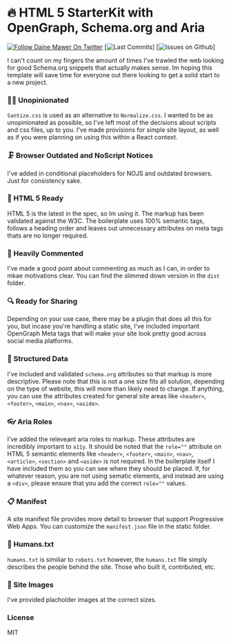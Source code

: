 # 🔥 HTML 5 StarterKit with OpenGraph, Schema.org and Aria

[![Follow Daine Mawer On Twitter](https://flat.badgen.net/twitter/follow/dainemawer)](https://twitter.com/dainemawer)
[![Last Commits](https://flat.badgen.net/github/last-commit/dainemawer/schema-html-document)]
[![Issues on Github](https://flat.badgen.net/github/issues/dainemawer/schema-html-document)]

I can't count on my fingers the amount of times I've trawled the web looking
for good Schema.org snippets that actually makes sense. Im hoping this template
will save time for everyone out there looking to get a solid start to a new project.

### 🤷‍♂️ Unopinionated
`Santize.css` is used as an alternative to `Normalize.css`. I wanted to be as unopinionated as possible, so I've
left most of the decisions about scripts and css files, up to you. I've made provisions for simple site layout, as well as
if you were planning on using this within a React context.

### 🗜 Browser Outdated and NoScript Notices
I've added in conditional placeholders for NOJS and outdated browsers. Just for consistency sake.

### 📰 HTML 5 Ready
HTML 5 is the latest in the spec, so Im using it. The markup has been validated against the W3C.
The boilerplate uses 100% semantic tags, follows a heading order and leaves out unnecessary attributes on meta
tags thats are no longer required.

### 📇 Heavily Commented
I've made a good point about commenting as much as I can, in order to mkae motivations clear.
You can find the slimmed down version in the `dist` folder.

### 🔍 Ready for Sharing
Depending on your use case, there may be a plugin that does all this for you, but incase you're handling
a static site, I've included important OpenGraph Meta tags that will make your site look pretty good across
social media platforms.

### 📑 Structured Data
I've included and validated `schema.org` attributes so that markup is more descriptive. Please note that this is not a
one size fits all solution, depending on the type of website, this will more than likely need to change. If anything, you can use the attributes created for general site areas like `<header>`, `<footer>`, `<main>`, `<nav>`, `<aside>`.

### 👓 Aria Roles
I've added the releveant aria roles to markup. These attributes are incredibly important to `a11y`.
It should be noted that the `role=""` attribute on HTML 5 semantic elements like `<header>`, `<footer>`, `<main>`, `<nav>`, `<article>`, `<section>` and `<aside>` is not required. In the boilerplate itself I have included them so you can see where they should be placed.
If, for whatever reason, you are not using sematic elements, and instead are using a `<div>`, please ensure that you add the correct `role=""` values.

### 📋 Manifest
A site manifest file provides more detail to browser that support Progressive Web Apps. You can customize the `manifest.json` file in the static folder.

### 👫 Humans.txt
`humans.txt` is similiar to `robots.txt` however, the `humans.txt` file simply describes the people behind the site. Those who built it, contributed, etc.

### 📸 Site Images
I've provided placholder images at the correct sizes.

### License
MIT
